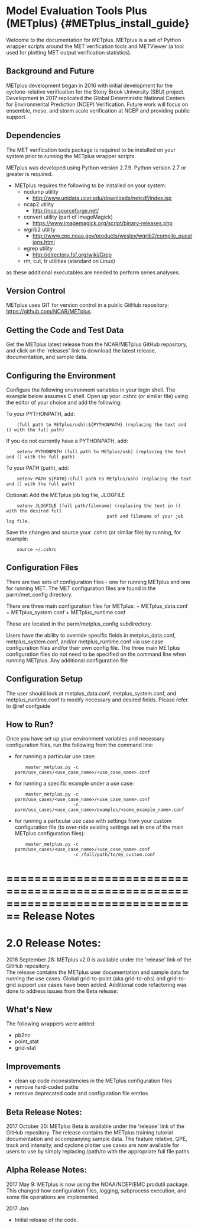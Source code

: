 Model Evaluation Tools Plus  (METplus)           {#METplus_install_guide}
======================================================

Welcome to the documentation for METplus.  METplus is a set of Python wrapper scripts around the MET verification tools
and METViewer (a tool used for plotting MET output verification statistics).


Background and Future
---------------------

METplus development began in 2016 with initial development for the cyclone-relative verification for the Stony Brook University (SBU) project.
Development in 2017 replicated the Global Deterministic National Centers for Environmental Prediction (NCEP) Verification. 
Future work will focus on ensemble, meso, and storm scale verification at NCEP and providing public support.


Dependencies
------------

The MET verification tools package is required to be installed on your system prior to running the METplus wrapper scripts.

METplus was developed using Python version 2.7.9.  Python version 2.7 or greater is required.

- METplus requires the following to be installed on your system:
  - ncdump utility
    - http://www.unidata.ucar.edu/downloads/netcdf/index.jsp
  - ncap2 utility
    - http://nco.sourceforge.net/
  - convert utility (part of ImageMagick)
    - https://www.imagemagick.org/script/binary-releases.php
  - wgrib2 utility
    - http://www.cpc.noaa.gov/products/wesley/wgrib2/compile_questions.html
  - egrep utility
    - http://directory.fsf.org/wiki/Grep
  - rm, cut, tr utilities (standard on Linux)

as these additional executables are needed to perform series analyses.


Version Control
---------------

METplus uses GIT for version control in a public GitHub repository:
https://github.com/NCAR/METplus.


Getting the Code and Test Data
------------------------------

Get the METplus latest release from the NCAR/METplus GitHub repository, and
click on the 'releases' link to download the latest release, documentation,
and sample data.



Configuring the Environment
---------------------------

Configure the following environment variables in your login shell.
The example below assumes C shell.
Open up your .cshrc (or similar file) using the editor of your choice and add the following:

  To your PYTHONPATH, add:

        (full path to METplus/ush):${PYTHONPATH} (replacing the text and () with the full path)

  If you do not currently have a PYTHONPATH, add:

        setenv PYTHONPATH (full path to METplus/ush) (replacing the text and () with the full path)

  To your PATH (path), add:

        setenv PATH ${PATH}:(full path to METplus/ush) (replacing the text and () with the full path)

  Optional: Add the METplus job log file,  JLOGFILE

        setenv JLOGFILE (full path/filename) (replacing the text in () with the desired full
                                          path and filename of your job log file.

Save the changes and source your .cshrc (or similar file) by running, for example:

        source ~/.cshrc


Configuration Files
-------------------

There are two sets of configuration files - one for running METplus and one for running MET.
The MET configuration files are found in the parm/met_config directory.

There are three main configuration files for METplus:
    + METplus_data.conf
    + METplus_system.conf
    + METplus_runtime.conf

These are located in the parm/metplus_config subdirectory.

Users have the ability to override specific fields in metplus_data.conf, metplus_system.conf, and/or
metplus_runtime.conf via use case configuration files and/or their own config file.
The three main METplus configuration files do not need to be specified on the
command line when running METplus.  Any additional configuration file


Configuration Setup
-------------------

The user should look at metplus_data.conf, metplus_system.conf, and metplus_runtime.conf
to modify necessary and desired fields.
Please refer to @ref confguide


How to Run?
-----------

Once you have set up your environment variables and necessary configuration
files, run the following from the command line:

+ for running a particular use case:

          master_metplus.py -c parm/use_cases/<use_case_name>/<use_case_name>.conf

+ for running a specific example under a use case:

          master_metplus.py -c  parm/use_cases/<use_case_name>/<use_case_name>.conf
                            -c parm/use_cases/<use_case_name>/examples/<some_example_name>.conf

+ for running a particular use case with settings from your custom configuration
  file (to over-ride existing settings set in one of the main METplus configuration files):

          master_metplus.py -c parm/use_cases/<use_case_name>/<use_case_name>.conf
                            -c /full/path/to/my_custom.conf




================================================================================
Release Notes
================================================================================


2.0 Release Notes:
=================
2018 September 28:
METplus v2.0 is available under the 'release' link of the GitHub repository.  
The release contains the METplus user documentation and sample data for running
the use cases.  Global grid-to-point (aka grid-to-obs) and grid-to-grid support 
use cases have been added.  Additional code refactoring was done to
address issues from the Beta release:


What's New
----------
The following wrappers were added:
- pb2nc
- point_stat
- grid-stat


Improvements
------------
- clean up code inconsistencies in the METplus configuration files
- remove hard-coded paths
- remove deprecated code and configuration file entries


Beta Release Notes:
------------------
2017 October 20:
METplus Beta is available under the 'release' link of the GitHub repository. The
release contains the METplus training tutorial documentation and accompanying
sample data.  The feature relative, QPE, track and intensity, and cyclone plotter
use cases are now available for users to use by simply replacing /path/to with
the appropriate full file paths.

Alpha Release Notes:
-------------------
2017 May 9:
METplus is now using the NOAA/NCEP/EMC produtil package.
This changed how configuration files, logging, subprocess execution,
and some file operations are implemented.

2017 Jan:
- Initial release of the code.

